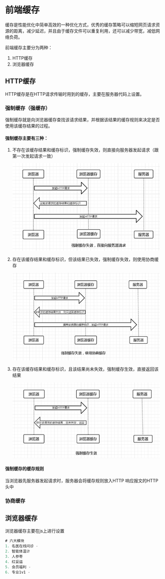 # 前端缓存

缓存是性能优化中简单高效的一种优化方式，优秀的缓存策略可以缩短网页请求资源的距离，减少延迟，并且由于缓存文件可以重复利用，还可以减少带宽，减低网络负荷。

前端缓存主要分为两种：

1. HTTP缓存
2. 浏览器缓存

## HTTP缓存

HTTP缓存是在HTTP请求传输时用到的缓存，主要在服务器代码上设置。

### 强制缓存（强缓存）

强制缓存就是向浏览器缓存查找该请求结果，并根据该结果的缓存规则来决定是否使用该缓存结果的过程。

#### 强制缓存主要有三种：

1. 不存在该缓存结果和缓存标识，强制缓存失效，则直接向服务器发起请求（跟第一次发起请求一致）

   ![强缓存01](img\强缓存01.png)

2. 存在该缓存结果和缓存标识，但该结果已失效，强制缓存失效，则使用协商缓存

   ![强缓存02](img\强缓存02.png)

3. 存在该缓存结果和缓存标识，且该结果尚未失效，强制缓存生效，直接返回该结果

   ![强缓存03](img\强缓存03.png)

#### 强制缓存的缓存规则

当浏览器先服务器发起请求时，服务器会将缓存规则放入HTTP 响应报文的HTTP头中

### 协商缓存



## 浏览器缓存

浏览器缓存主要在js上进行设置





```js
# 六大模块
1. 名医在线问诊 -
2. 智能体温计
3. 人参枣
4. 红妥运
5. 会员福利 -
6. 专业1v1 -
```

